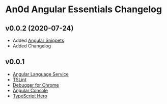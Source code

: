 # An0d Angular Essentials Changelog
## v0.0.2 (2020-07-24)
* Added [Angular Snippets](https://marketplace.visualstudio.com/items?itemName=johnpapa.angular2)
* Added Changelog

## v0.0.1
* [Angular Language Service](https://marketplace.visualstudio.com/items?itemName=Angular.ng-template)
* [TSLint](https://marketplace.visualstudio.com/items?itemName=ms-vscode.vscode-typescript-tslint-plugin)
* [Debugger for Chrome](https://marketplace.visualstudio.com/items?itemName=msjsdiag.debugger-for-chrome)
* [Angular Console](https://marketplace.visualstudio.com/items?itemName=nrwl.angular-console)
* [TypeScript Hero](https://marketplace.visualstudio.com/items?itemName=rbbit.typescript-hero)